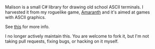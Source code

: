 Malison is a small C# library for drawing old school ASCII terminals. I
harvested it from my roguelike game, [Amaranth][] and it's aimed at games with
ASCII graphics.

[amaranth]: https://github.com/munificent/amaranth

See [this][post] for more info.

I no longer actively maintain this. You are welcome to fork it, but I'm not
taking pull requests, fixing bugs, or hacking on it myself.

[post]: http://journal.stuffwithstuff.com/2010/06/11/amaranth-an-open-source-roguelike-in-c/
